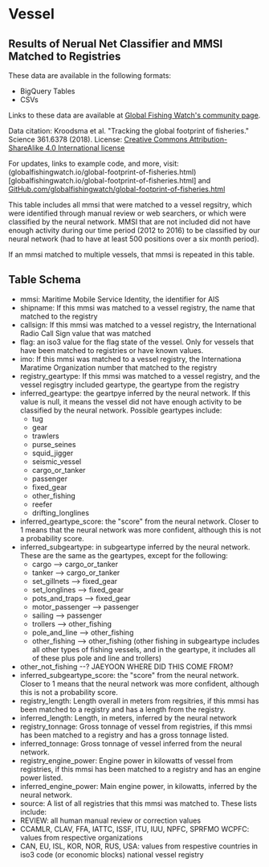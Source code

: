 # Vessel

## Results of Nerual Net Classifier and MMSI Matched to Registries

These data are available in the following formats:
 - BigQuery Tables
 - CSVs

Links to these data are available at [Global Fishing Watch's community page](https://globalfishingwatch.force.com/gfw/s/data_download).

Data citation: Kroodsma et al. "Tracking the global footprint of fisheries." Science 361.6378 (2018).
License:  [Creative Commons Attribution-ShareAlike 4.0 International license](https://creativecommons.org/licenses/by-sa/4.0/)

For updates, links to example code, and more, visit:
(globalfishingwatch.io/global-footprint-of-fisheries.html)[globalfishingwatch.io/global-footprint-of-fisheries.html] and 
[GitHub.com/globalfishingwatch/global-footprint-of-fisheries.html](GitHub.com/globalfishingwatch/global-footprint-of-fisheries.html)

This table includes all mmsi that were matched to a vessel regsitry, which were identified through manual review or web searchers, or which were classified by the neural network. MMSI that are not included did not have enough activity during our time period (2012 to 2016) to be classified by our neural network (had to have at least 500 positions over a six month period).

If an mmsi matched to multiple vessels, that mmsi is repeated in this table.  


## Table Schema
 - mmsi: Maritime Mobile Service Identity, the identifier for AIS
 - shipname: If this mmsi was matched to a vessel registry, the name that matched to the registry
 - callsign: If this mmsi was matched to a vessel registry, the International Radio Call Sign value that was matched
 - flag: an iso3 value for the flag state of the vessel. Only for vessels that have been matched to registries or have known values.
 - imo: If this mmsi was matched to a vessel registry, the Internationa Maratime Organization number that matched to the registry
 - registry_geartype: If this mmsi was matched to a vessel registry, and the vessel regisgtry included geartype, the geartype from the registry
 - inferred_geartype: the geartpye inferred by the neural network. If this value is null, it means the vessel did not have enough activity to be classified by the neural network. Possible geartypes include:
   - tug
   - gear
   - trawlers
   - purse_seines
   - squid_jigger
   - seismic_vessel
   - cargo_or_tanker
   - passenger
   - fixed_gear
   - other_fishing
   - reefer
   - drifting_longlines
 - inferred_geartype_score: the "score" from the neural network. Closer to 1 means that the neural network was more confident, although this is not a probability score. 
 - inferred_subgeartype: in subgeartype inferred by the neural network. These are the same as the geartypes, except for the following:
   - cargo --> cargo_or_tanker
   - tanker --> cargo_or_tanker
   - set_gillnets --> fixed_gear
   - set_longlines --> fixed_gear
   - pots_and_traps --> fixed_gear
   - motor_passenger --> passenger
   - sailing --> passenger
   - trollers --> other_fishing
   - pole_and_line --> other_fishing
   - other_fishing --> other_fishing (other fishing in subgeartype includes all other types of fishing vessels, and in the geartype, it includes all of these plus pole and line and trollers)
  - other_not_fishing --? JAEYOON WHERE DID THIS COME FROM?
 - inferred_subgeartype_score: the "score" from the neural network. Closer to 1 means that the neural network was more confident, although this is not a probability score.
 - registry_length: Length overall in meters from regsitries, if this mmsi has been matched to a registry and has a length from the registry.
 - inferred_length: Length, in meters, inferred by the neural network
 - registry_tonnage: Gross tonnage of vessel from registries, if this mmsi has been matched to a registry and has a gross tonnage listed. 
 - inferred_tonnage: Gross tonnage of vessel inferred from the neural network. 
 - registry_engine_power: Engine power in kilowatts of vessel from registries, if this mmsi has been matched to a registry and has an engine power listed.
 - inferred_engine_power: Main engine power, in kilowatts, inferred by the neural network.	
 - source: A list of all registries that this mmsi was matched to. These lists include:
  - REVIEW: all human manual review or correction values
  - CCAMLR, CLAV, FFA, IATTC, ISSF, ITU, IUU, NPFC, SPRFMO WCPFC: values from respective organizations
  - CAN, EU, ISL, KOR, NOR, RUS, USA: values from respestive countries in iso3 code (or economic blocks) national vessel registry
